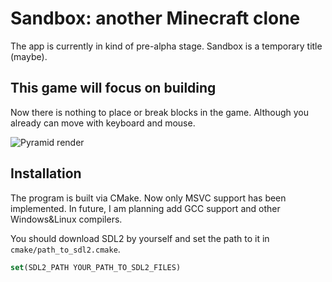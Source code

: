 # Sandbox: another Minecraft clone

The app is currently in kind of pre-alpha stage.
Sandbox is a temporary title (maybe).

## This game will focus on building

Now there is nothing to place or break blocks in the game. Although you already can move with keyboard and mouse.

![Pyramid render](https://github.com/pavelsytnik/Sandbox/tree/master/assets/pyramid.png?raw=true)

## Installation

The program is built via CMake. Now only MSVC support has been implemented. In future, I am planning add GCC support and other Windows&Linux compilers.

You should download SDL2 by yourself and set the path to it in `cmake/path_to_sdl2.cmake`.

```cmake
set(SDL2_PATH YOUR_PATH_TO_SDL2_FILES)
```
